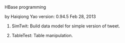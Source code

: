 HBase programming

by Haiqiong Yao
version: 0.94.5
Feb 28, 2013

1. SimTwit:
Build data model for simple version of tweet. 

2. TableTest:
Table manipulation.

